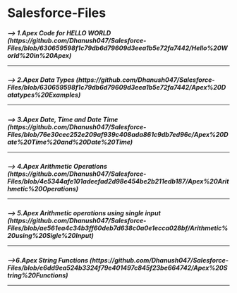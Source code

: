 # Salesforce-Files

<h5> --> 1.Apex Code for HELLO WORLD (https://github.com/Dhanush047/Salesforce-Files/blob/630659598f1c79db6d79609d3eea1b5e72fa7442/Hello%20World%20in%20Apex)
  
----------------------------------------------------------------------------------------------------------------------------------------------------------------------

<h5> --> 2.Apex Data Types (https://github.com/Dhanush047/Salesforce-Files/blob/630659598f1c79db6d79609d3eea1b5e72fa7442/Apex%20Datatypes%20Examples)
  
----------------------------------------------------------------------------------------------------------------------------------------------------------------------
  
<h5> --> 3.Apex Date, Time and Date Time (https://github.com/Dhanush047/Salesforce-Files/blob/76e30cec252e209af939c408ada861c9db7ed96c/Apex%20Date%20Time%20and%20Date%20Time)
    
----------------------------------------------------------------------------------------------------------------------------------------------------------------------

<h5> --> 4.Apex Arithmetic Operations (https://github.com/Dhanush047/Salesforce-Files/blob/4e5344afe101adeefad2d98e454be2b211edb187/Apex%20Arithmetic%20Operations)
  
----------------------------------------------------------------------------------------------------------------------------------------------------------------------

<h5> --> 5.Apex Arithmetic operations using single input (https://github.com/Dhanush047/Salesforce-Files/blob/ae561ea4c34b3ff60deb7d638c0a0e1ecca028bf/Arithmetic%20using%20Sigle%20Input)
  
----------------------------------------------------------------------------------------------------------------------------------------------------------------------
  
<h5> -->6.Apex String Functions (https://github.com/Dhanush047/Salesforce-Files/blob/e6dd9ea524b3324f79e401497c845f23be664742/Apex%20String%20Functions)
  
----------------------------------------------------------------------------------------------------------------------------------------------------------------------
